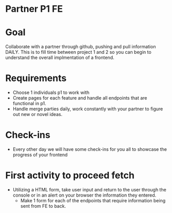 # Partner P1 FE

# Goal

Collaborate with a partner through github, pushing and pull information DAILY. This is to fill time between project 1 and 2 so you can begin to understand the overall implmentation of a frontend.

# Requirements

- Choose 1 individuals p1 to work with 
- Create pages for each feature and handle all endpoints that are functional in p1.
- Handle merge parties daily, work constantly with your partner to figure out new or novel ideas. 

# Check-ins

- Every other day we will have some check-ins for you all to showcase the progress of your frontend

# First activity to proceed fetch
- Utilizing a HTML form, take user input and return to the user through the console or in an alert on your browser the information they entered. 
    - Make 1 form for each of the endpoints that require information being sent from FE to back.
